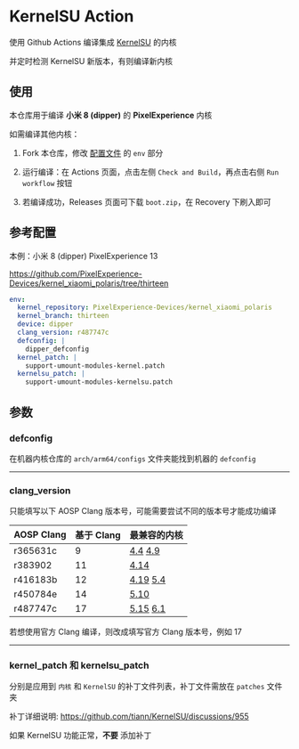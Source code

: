 # KernelSU Action

使用 Github Actions 编译集成 [KernelSU](https://github.com/tiann/KernelSU) 的内核

并定时检测 KernelSU 新版本，有则编译新内核

## 使用

本仓库用于编译 **小米 8 (dipper)** 的 **PixelExperience** 内核

如需编译其他内核：

1. Fork 本仓库，修改 [配置文件](.github/workflows/main.yml) 的 `env` 部分

2. 运行编译：在 Actions 页面，点击左侧 `Check and Build`，再点击右侧 `Run workflow` 按钮

3. 若编译成功，Releases 页面可下载 `boot.zip`，在 Recovery 下刷入即可

## 参考配置

本例：小米 8 (dipper) PixelExperience 13

<https://github.com/PixelExperience-Devices/kernel_xiaomi_polaris/tree/thirteen>

```yaml
env:
  kernel_repository: PixelExperience-Devices/kernel_xiaomi_polaris
  kernel_branch: thirteen
  device: dipper
  clang_version: r487747c
  defconfig: |
    dipper_defconfig
  kernel_patch: |
    support-umount-modules-kernel.patch
  kernelsu_patch: |
    support-umount-modules-kernelsu.patch
```

## 参数

### defconfig

在机器内核仓库的 `arch/arm64/configs` 文件夹能找到机器的 `defconfig`

---

### clang_version

只能填写以下 AOSP Clang 版本号，可能需要尝试不同的版本号才能成功编译

| AOSP Clang | 基于 Clang | 最兼容的内核                                                                                                                                                                                                                    |
| ---------- | ---------- | ------------------------------------------------------------------------------------------------------------------------------------------------------------------------------------------------------------------------------- |
| r365631c   | 9          | [4.4](https://android.googlesource.com/kernel/common/+/refs/heads/deprecated/android-4.4-p/build.config.common) [4.9](https://android.googlesource.com/kernel/common/+/refs/heads/deprecated/android-4.9-q/build.config.common) |
| r383902    | 11         | [4.14](https://android.googlesource.com/kernel/common/+/refs/heads/deprecated/android-4.14-stable/build.config.common)                                                                                                          |
| r416183b   | 12         | [4.19](https://android.googlesource.com/kernel/common/+/refs/heads/android-4.19-stable/build.config.common) [5.4](https://android.googlesource.com/kernel/common/+/refs/heads/android12-5.4/build.config.common)                |
| r450784e   | 14         | [5.10](https://android.googlesource.com/kernel/common/+/refs/heads/android13-5.10/build.config.constants)                                                                                                                       |
| r487747c   | 17         | [5.15](https://android.googlesource.com/kernel/common/+/refs/heads/android14-5.15/build.config.constants) [6.1](https://android.googlesource.com/kernel/common/+/refs/heads/android14-6.1/build.config.constants)               |

若想使用官方 Clang 编译，则改成填写官方 Clang 版本号，例如 17

---

### kernel_patch 和 kernelsu_patch

分别是应用到 `内核` 和 `KernelSU` 的补丁文件列表，补丁文件需放在 `patches` 文件夹

补丁详细说明: <https://github.com/tiann/KernelSU/discussions/955>

如果 KernelSU 功能正常，**不要** 添加补丁
